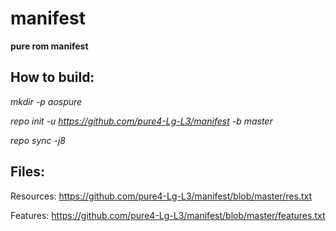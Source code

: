 manifest
========


**pure rom manifest**


How to build:
----------------------------

*mkdir -p aospure*

*repo init -u https://github.com/pure4-Lg-L3/manifest -b master*

*repo sync -j8*


Files:
-----------------------

Resources: https://github.com/pure4-Lg-L3/manifest/blob/master/res.txt

Features: https://github.com/pure4-Lg-L3/manifest/blob/master/features.txt
